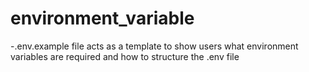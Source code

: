 # environment_variable

-.env.example file acts as a template to show users what environment variables are required and how to structure the .env file

